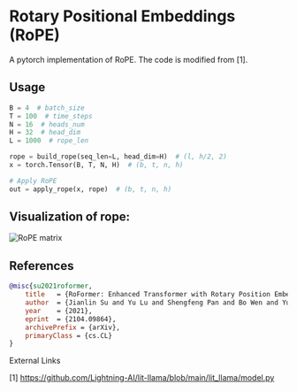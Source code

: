 # Rotary Positional Embeddings (RoPE)

A pytorch implementation of RoPE. The code is modified from [1].

## Usage

```python
B = 4  # batch_size
T = 100  # time_steps
N = 16  # heads_num
H = 32  # head_dim
L = 1000  # rope_len

rope = build_rope(seq_len=L, head_dim=H)  # (l, h/2, 2)
x = torch.Tensor(B, T, N, H)  # (b, t, n, h)

# Apply RoPE
out = apply_rope(x, rope)  # (b, t, n, h)
```

## Visualization of rope:

![RoPE matrix](./assets/rope.png)

## References

```bibtex
@misc{su2021roformer,
    title   = {RoFormer: Enhanced Transformer with Rotary Position Embedding}, 
    author  = {Jianlin Su and Yu Lu and Shengfeng Pan and Bo Wen and Yunfeng Liu},
    year    = {2021},
    eprint  = {2104.09864},
    archivePrefix = {arXiv},
    primaryClass = {cs.CL}
}
```

External Links

[1] https://github.com/Lightning-AI/lit-llama/blob/main/lit_llama/model.py